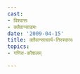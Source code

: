 ```yaml
---
cast:
- विश्वासः
- क्लैवान्साडमः
date: '2009-04-15'
title: क्लैवान्साचार्य-तिरस्कारः
topics:
- गणित-कौशलम्

---
```

